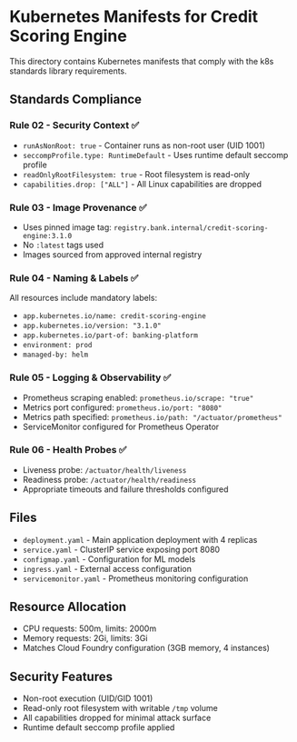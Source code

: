 # Kubernetes Manifests for Credit Scoring Engine

This directory contains Kubernetes manifests that comply with the k8s standards library requirements.

## Standards Compliance

### Rule 02 - Security Context ✅
- `runAsNonRoot: true` - Container runs as non-root user (UID 1001)
- `seccompProfile.type: RuntimeDefault` - Uses runtime default seccomp profile
- `readOnlyRootFilesystem: true` - Root filesystem is read-only
- `capabilities.drop: ["ALL"]` - All Linux capabilities are dropped

### Rule 03 - Image Provenance ✅
- Uses pinned image tag: `registry.bank.internal/credit-scoring-engine:3.1.0`
- No `:latest` tags used
- Images sourced from approved internal registry

### Rule 04 - Naming & Labels ✅
All resources include mandatory labels:
- `app.kubernetes.io/name: credit-scoring-engine`
- `app.kubernetes.io/version: "3.1.0"`
- `app.kubernetes.io/part-of: banking-platform`
- `environment: prod`
- `managed-by: helm`

### Rule 05 - Logging & Observability ✅
- Prometheus scraping enabled: `prometheus.io/scrape: "true"`
- Metrics port configured: `prometheus.io/port: "8080"`
- Metrics path specified: `prometheus.io/path: "/actuator/prometheus"`
- ServiceMonitor configured for Prometheus Operator

### Rule 06 - Health Probes ✅
- Liveness probe: `/actuator/health/liveness`
- Readiness probe: `/actuator/health/readiness`
- Appropriate timeouts and failure thresholds configured

## Files

- `deployment.yaml` - Main application deployment with 4 replicas
- `service.yaml` - ClusterIP service exposing port 8080
- `configmap.yaml` - Configuration for ML models
- `ingress.yaml` - External access configuration
- `servicemonitor.yaml` - Prometheus monitoring configuration

## Resource Allocation

- CPU requests: 500m, limits: 2000m
- Memory requests: 2Gi, limits: 3Gi
- Matches Cloud Foundry configuration (3GB memory, 4 instances)

## Security Features

- Non-root execution (UID/GID 1001)
- Read-only root filesystem with writable `/tmp` volume
- All capabilities dropped for minimal attack surface
- Runtime default seccomp profile applied
